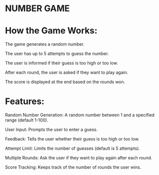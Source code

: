 # NUMBER GAME

# How the Game Works:


The game generates a random number.

The user has up to 5 attempts to guess the number.

The user is informed if their guess is too high or too low.

After each round, the user is asked if they want to play again.

The score is displayed at the end based on the rounds won.


# Features:


Random Number Generation:  A random number between 1 and a specified range (default 1-100).

User Input:  Prompts the user to enter a guess.

Feedback:  Tells the user whether their guess is too high or too low.

Attempt Limit:  Limits the number of guesses (default is 5 attempts).

Multiple Rounds:  Ask the user if they want to play again after each round.

Score Tracking:  Keeps track of the number of rounds the user wins.
